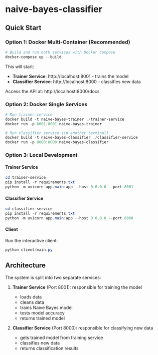 # naive-bayes-classifier
 
## Quick Start

### Option 1: Docker Multi-Container (Recommended)
```powershell
# Build and run both services with Docker Compose
docker-compose up --build
```

This will start:
- **Trainer Service**: http://localhost:8001 - trains the model
- **Classifier Service**: http://localhost:8000 - classifies new data

Access the API at: http://localhost:8000/docs

### Option 2: Docker Single Services
```powershell
# Run trainer service
docker build -t naive-bayes-trainer ./trainer-service
docker run -p 8001:8001 naive-bayes-trainer

# Run classifier service (in another terminal)
docker build -t naive-bayes-classifier ./classifier-service
docker run -p 8000:8000 naive-bayes-classifier
```

### Option 3: Local Development
#### Trainer Service
```powershell
cd trainer-service
pip install -r requirements.txt
python -m uvicorn app.main:app --host 0.0.0.0 --port 8001
```

#### Classifier Service
```powershell
cd classifier-service
pip install -r requirements.txt
python -m uvicorn app.main:app --host 0.0.0.0 --port 8000
```

#### Client
Run the interactive client:
```powershell
python client/main.py
```

## Architecture

The system is split into two separate services:

1. **Trainer Service** (Port 8001): responsible for training the model
   - loads data
   - cleans data  
   - trains Naive Bayes model
   - tests model accuracy
   - returns trained model

2. **Classifier Service** (Port 8000): responsible for classifying new data
   - gets trained model from training service
   - classifies new data
   - returns classification results
